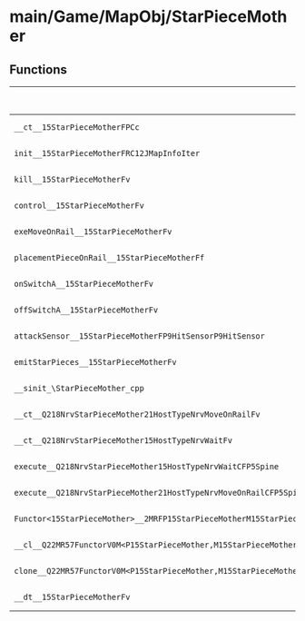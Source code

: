 # main/Game/MapObj/StarPieceMother

## Functions

| Name | Address | Match % |
|------|---------|---------|
| `__ct__15StarPieceMotherFPCc` | `0x80244088` | :x: (0.0%) |
| `init__15StarPieceMotherFRC12JMapInfoIter` | `0x802440E8` | :x: (0.0%) |
| `kill__15StarPieceMotherFv` | `0x80244474` | :x: (0.0%) |
| `control__15StarPieceMotherFv` | `0x802444E4` | :x: (0.0%) |
| `exeMoveOnRail__15StarPieceMotherFv` | `0x802444F8` | :x: (0.0%) |
| `placementPieceOnRail__15StarPieceMotherFf` | `0x802445F4` | :x: (0.0%) |
| `onSwitchA__15StarPieceMotherFv` | `0x80244740` | :x: (0.0%) |
| `offSwitchA__15StarPieceMotherFv` | `0x80244778` | :x: (0.0%) |
| `attackSensor__15StarPieceMotherFP9HitSensorP9HitSensor` | `0x802447B0` | :x: (0.0%) |
| `emitStarPieces__15StarPieceMotherFv` | `0x80244824` | :x: (0.0%) |
| `__sinit_\StarPieceMother_cpp` | `0x80244950` | :x: (0.0%) |
| `__ct__Q218NrvStarPieceMother21HostTypeNrvMoveOnRailFv` | `0x8024497C` | :x: (0.0%) |
| `__ct__Q218NrvStarPieceMother15HostTypeNrvWaitFv` | `0x8024498C` | :x: (0.0%) |
| `execute__Q218NrvStarPieceMother15HostTypeNrvWaitCFP5Spine` | `0x8024499C` | :x: (0.0%) |
| `execute__Q218NrvStarPieceMother21HostTypeNrvMoveOnRailCFP5Spine` | `0x802449A0` | :x: (0.0%) |
| `Functor<15StarPieceMother>__2MRFP15StarPieceMotherM15StarPieceMotherFPCvPv_v_Q22MR57FunctorV0M<P15StarPieceMother,M15StarPieceMotherFPCvPv_v>` | `0x802449A8` | :x: (0.0%) |
| `__cl__Q22MR57FunctorV0M<P15StarPieceMother,M15StarPieceMotherFPCvPv_v>CFv` | `0x802449E8` | :x: (0.0%) |
| `clone__Q22MR57FunctorV0M<P15StarPieceMother,M15StarPieceMotherFPCvPv_v>CFP7JKRHeap` | `0x80244A18` | :x: (0.0%) |
| `__dt__15StarPieceMotherFv` | `0x80244A80` | :x: (0.0%) |